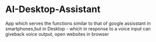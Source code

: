 # AI-Desktop-Assistant
App which serves the functions similar to that of google assisstant in smartphones,but in Desktop - which in response to a voice input can giveback voice output, open websites in browser
